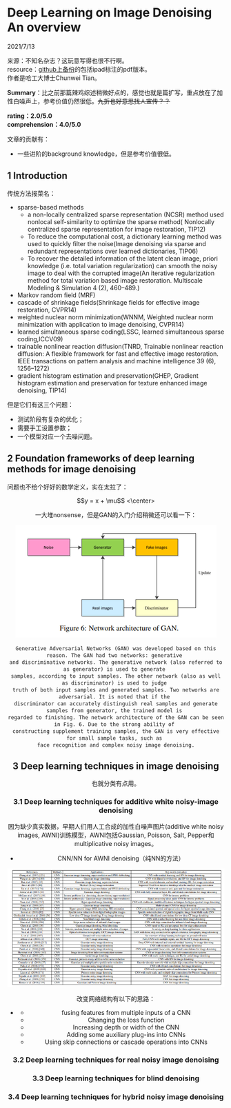 # Deep Learning on Image Denoising An overview  

2021/7/13  

来源：不知名杂志？这玩意写得也很不行啊。  
resource：[github上备份](https://github.com/YouCaiJun98/YouCaiJun98.github.io/blob/master/articles/CV/Denoising/Deep%20Learning%20for%20Image%20Denoising%EF%BC%9AA%20Survey.pdf)的包括ipad标注的pdf版本。  
作者是哈工大博士Chunwei Tian。  

**Summary**：比之前那篇辣鸡综述稍微好点的，感觉也就是篇扩写，重点放在了加性白噪声上，参考价值仍然很低。~~九折也好意思找人宣传？？~~  

**rating：2.0/5.0**  
**comprehension：4.0/5.0**  

文章的贡献有：  
* 一些进阶的background knowledge，但是参考价值很低。  

## 1 Introduction  
传统方法报菜名：  
* sparse-based methods  
    * a non-locally centralized sparse representation (NCSR) method used nonlocal self-similarity to optimize the sparse method( Nonlocally centralized sparse representation for image restoration, TIP12)  
    * To reduce the computational cost, a dictionary learning method was used to quickly filter the noise(Image denoising via sparse and redundant representations over learned dictionaries, TIP06)  
    * To recover the detailed information of the latent clean image, priori knowledge (i.e. total variation regularization) can smooth the noisy image to deal with the corrupted image(An iterative regularization method for total variation based image restoration. Multiscale Modeling & Simulation 4 (2), 460–489.)  
* Markov random field (MRF)  
* cascade of shrinkage fields(Shrinkage fields for effective image restoration, CVPR14)  
* weighted nuclear norm minimization(WNNM, Weighted nuclear norm minimization with application to image denoising, CVPR14)  
* learned simultaneous sparse coding(LSSC, learned simultaneous sparse coding,ICCV09)  
* trainable nonlinear reaction diffusion(TNRD, Trainable nonlinear reaction diffusion: A flexible framework for fast and effective image restoration. IEEE transactions on pattern analysis and machine intelligence 39 (6), 1256–1272)  
* gradient histogram estimation and preservation(GHEP, Gradient histogram estimation and preservation for texture enhanced image denoising, TIP14)  

但是它们有这三个问题：  
* 测试阶段有复杂的优化；  
* 需要手工设置参数；  
* 一个模型对应一个去噪问题。  

## 2 Foundation frameworks of deep learning methods for image denoising  
问题也不给个好好的数学定义，实在太拉了：  

<center> $$y = x + \mu$$ <\center> 

一大堆nonsense，但是GAN的入门介绍稍微还可以看一下：  

![](https://raw.githubusercontent.com/YouCaiJun98/MyPicBed/main/imgs/202107130007.png)  

```  
Generative Adversarial Networks (GAN) was developed based on this reason. The GAN had two networks: generative 
and discriminative networks. The generative network (also referred to as generator) is used to generate 
samples, according to input samples. The other network (also as well as discriminator) is used to judge 
truth of both input samples and generated samples. Two networks are adversarial. It is noted that if the 
discriminator can accurately distinguish real samples and generate samples from generator, the trained model is 
regarded to finishing. The network architecture of the GAN can be seen in Fig. 6. Due to the strong ability of 
constructing supplement training samples, the GAN is very effective for small sample tasks, such as 
face recognition and complex noisy image denoising.
```  

## 3 Deep learning techniques in image denoising  
也就分类有点用。  
### 3.1 Deep learning techniques for additive white noisy-image denoising  
因为缺少真实数据，早期人们用人工合成的加性白噪声图片(additive white noisy images, AWNI)训练模型，AWNI包括Gaussian, Poisson, Salt, Pepper和multiplicative noisy images。  
* CNN/NN for AWNI denoising（纯NN的方法）  

![](https://raw.githubusercontent.com/YouCaiJun98/MyPicBed/main/imgs/202107130008.png)  

改变网络结构有以下的思路：  
*   * fusing features from multiple inputs of a CNN  
    * Changing the loss function  
    * Increasing depth or width of the CNN  
    * Adding some auxiliary plug-ins into CNNs  
    * Using skip connections or cascade operations into CNNs  

### 3.2 Deep learning techniques for real noisy image denoising  

### 3.3 Deep learning techniques for blind denoising  

### 3.4 Deep learning techniques for hybrid noisy image denoising  